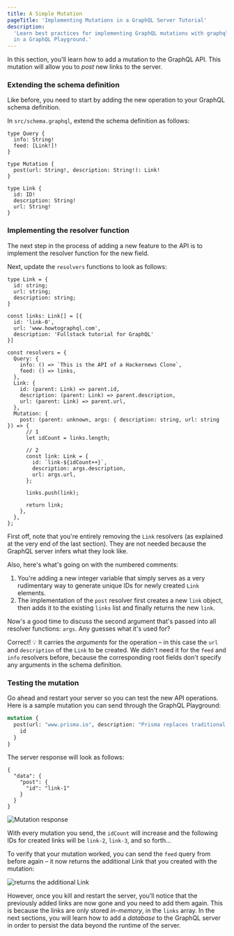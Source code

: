 ```yaml
---
title: A Simple Mutation
pageTitle: 'Implementing Mutations in a GraphQL Server Tutorial'
description:
  'Learn best practices for implementing GraphQL mutations with graphql-js, Node.js & Prisma. Test your implementation
  in a GraphQL Playground.'
---
```


In this section, you'll learn how to add a mutation to the GraphQL API. This mutation will allow you to _post_ new links
to the server.

### Extending the schema definition

Like before, you need to start by adding the new operation to your GraphQL schema definition.

<Instruction>

In `src/schema.graphql`, extend the schema definition as follows:

```graphql{6-8}(path="hackernews-node-ts/src/schema.graphql")
type Query {
  info: String!
  feed: [Link!]!
}

type Mutation {
  post(url: String!, description: String!): Link!
}

type Link {
  id: ID!
  description: String!
  url: String!
}
```

</Instruction>

### Implementing the resolver function

The next step in the process of adding a new feature to the API is to implement the resolver function for the new field.

<Instruction>

Next, update the `resolvers` functions to look as follows:

```ts{23-38}(path="hackernews-node-ts/src/schema.ts")
type Link = {
  id: string;
  url: string;
  description: string;
}

const links: Link[] = [{
  id: 'link-0',
  url: 'www.howtographql.com',
  description: 'Fullstack tutorial for GraphQL'
}]

const resolvers = {
  Query: {
    info: () => `This is the API of a Hackernews Clone`,
    feed: () => links,
  },
  Link: {
    id: (parent: Link) => parent.id,
    description: (parent: Link) => parent.description,
    url: (parent: Link) => parent.url,
  },
  Mutation: {
    post: (parent: unknown, args: { description: string, url: string }) => {
      // 1
      let idCount = links.length;

      // 2
      const link: Link = {
        id: `link-${idCount++}`,
        description: args.description,
        url: args.url,
      };

      links.push(link);

      return link;
    },
  },
};
```

</Instruction>

First off, note that you're entirely removing the `Link` resolvers (as explained at the very end of the last section).
They are not needed because the GraphQL server infers what they look like.

Also, here's what's going on with the numbered comments:

1. You're adding a new integer variable that simply serves as a very rudimentary way to generate unique IDs for newly
   created `Link` elements.
1. The implementation of the `post` resolver first creates a new `link` object, then adds it to the existing `links`
   list and finally returns the new `link`.

Now's a good time to discuss the second argument that's passed into all resolver functions: `args`. Any guesses what
it's used for?

Correct! 💡 It carries the _arguments_ for the operation – in this case the `url` and `description` of the `Link` to be
created. We didn't need it for the `feed` and `info` resolvers before, because the corresponding root fields don't
specify any arguments in the schema definition.

### Testing the mutation

Go ahead and restart your server so you can test the new API operations. Here is a sample mutation you can send through
the GraphQL Playground:

```graphql
mutation {
  post(url: "www.prisma.io", description: "Prisma replaces traditional ORMs") {
    id
  }
}
```

The server response will look as follows:

```json(nocopy)
{
  "data": {
    "post": {
      "id": "link-1"
    }
  }
}
```

![Mutation response](https://i.imgur.com/MzpLiba.png)


With every mutation you send, the `idCount` will increase and the following IDs for created links will be `link-2`,
`link-3`, and so forth...

To verify that your mutation worked, you can send the `feed` query from before again – it now returns the additional
Link that you created with the mutation:

![returns the additional Link](https://i.imgur.com/EjRMMiz.png)

However, once you kill and restart the server, you'll notice that the previously added links are now gone and you need
to add them again. This is because the links are only stored _in-memory_, in the `links` array. In the next sections,
you will learn how to add a _database_ to the GraphQL server in order to persist the data beyond the runtime of the
server.
